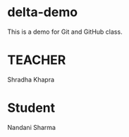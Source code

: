# delta-demo
This is a demo for Git and GitHub class.

# TEACHER
Shradha Khapra

# Student 
Nandani Sharma